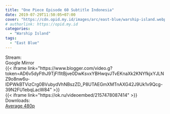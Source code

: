 ```yaml
---
title: "One Piece Episode 60 Subtitle Indonesia"
date: 2019-07-29T11:50:05+07:00
cover: "https://cdn.opid.my.id/images/arc/east-blue/warship-island.webp" # Optional, cover
# authorlink: https://opid.my.id
categories:
  - "Warship Island"
tags:
  - "East Blue"
---
```

<div class="ui menu violet borderless inverted">
  <div class="header item active">
        Stream:
    </div>
  <a class="active item" data-tab="google">
    <i class="google drive icon"></i> Google
  </a>
  <a class="item nounderline" data-tab="mirror">
    <i class="odnoklassniki icon"></i> Mirror
  </a>
</div>
<div class="ui bottom attached tab segment active" style="border:0 !important;" data-tab="google">
  {{< iframe link="https://www.blogger.com/video.g?token=AD6v5dyFthJ9TjFl1ltBjve0DwKsvxYBHwqvJTvEKnaXk2KNYfkjxYJLNZ9o8nw6u-IDPWkBTVizCrg0BVubydVhNBszZD_P8UTAEGmXMTnAXG42J9Uk1v9Qcg-39N2FU1ebqLacW84" >}}
</div>
<div class="ui bottom attached tab segment" style="border:0 !important;" data-tab="mirror">
  {{< iframe link="https://ok.ru/videoembed/2157478087414" >}}
</div>
<div class="ui menu violet borderless inverted">
  <div class="header item active">
        Downloads:
    </div>
  <a class="item nounderline" href="https://ouo.io/UuantZ" target="_blank" rel="dofollow"><i class="google drive icon"></i>
    Average 480p</a>
</div>